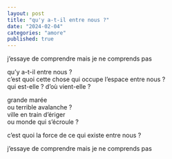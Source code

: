 ```yaml
---
layout: post
title: "qu'y a-t-il entre nous ?"
date: "2024-02-04"
categories: "amore"
published: true
---
```


j’essaye de comprendre mais je ne comprends pas  

qu’y a-t-il entre nous ?  
c’est quoi cette chose qui occupe l’espace entre nous ?  
qui est-elle ? d’où vient-elle ?  

grande marée  
ou terrible avalanche ?  
ville en train d’ériger  
ou monde qui s’écroule ?  

c’est quoi la force de ce qui existe entre nous ?  

j’essaye de comprendre mais je ne comprends pas
